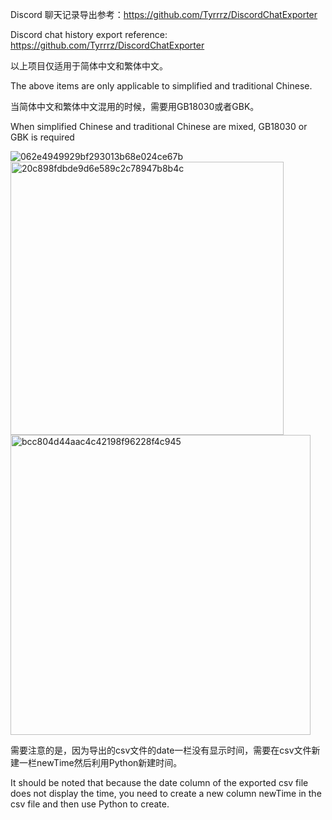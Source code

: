 Discord 聊天记录导出参考：https://github.com/Tyrrrz/DiscordChatExporter

Discord chat history export reference: https://github.com/Tyrrrz/DiscordChatExporter

以上项目仅适用于简体中文和繁体中文。

The above items are only applicable to simplified and traditional Chinese.

当简体中文和繁体中文混用的时候，需要用GB18030或者GBK。

When simplified Chinese and traditional Chinese are mixed, GB18030 or GBK is required

![062e4949929bf293013b68e024ce67b](https://github.com/kakiyeah/Sentiment-analysis-of-Discord-chat-history/assets/160962346/41e33e2c-7818-470a-b1c2-123e7bebb8a6)
<img width="437" alt="20c898fdbde9d6e589c2c78947b8b4c" src="https://github.com/kakiyeah/Sentiment-analysis-of-Discord-chat-history/assets/160962346/2429d3db-1569-4ea9-af0f-e07119f64aa5">
<img width="480" alt="bcc804d44aac4c42198f96228f4c945" src="https://github.com/kakiyeah/Sentiment-analysis-of-Discord-chat-history/assets/160962346/a19102b2-2d2d-4479-9093-02150102ec4d">


需要注意的是，因为导出的csv文件的date一栏没有显示时间，需要在csv文件新建一栏newTime然后利用Python新建时间。

It should be noted that because the date column of the exported csv file does not display the time, you need to create a new column newTime in the csv file and then use Python to create.
